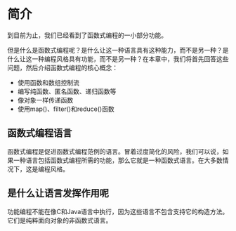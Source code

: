 # 简介

到目前为止，我们已经看到了函数式编程的一小部分功能。

但是什么是函数式编程呢？是什么让这一种语言具有这种能力，而不是另一种？是什么让这一种编程风格具有功能，而不是另一种？在本章中，我们将首先回答这些问题，然后介绍函数式编程的核心概念：

- 使用函数和数组控制流
- 编写纯函数、匿名函数、递归函数等
- 像对象一样传递函数
- 使用map()、filter()和reduce()函数

## 函数式编程语言

函数式编程是促进函数式编程范例的语言。冒着过度简化的风险，我们可以说，如果一种语言包括函数式编程所需的功能，那么它就是一种函数式语言。在大多数情况下，这是编程风格。

## 是什么让语言发挥作用呢

功能编程不能在像C和Java语言中执行，因为这些语言不包含支持它的构造方法。它们是纯粹面向对象的非函数式语言。
